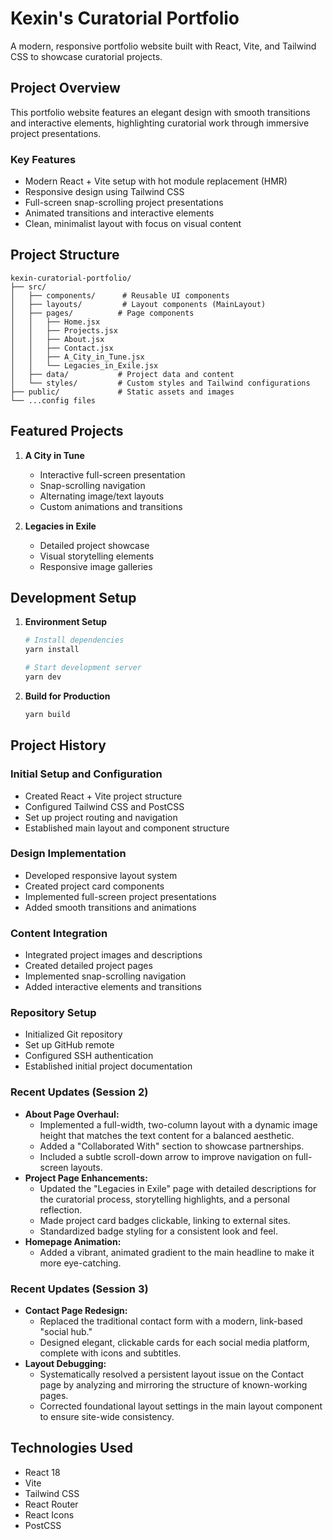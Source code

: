# Kexin's Curatorial Portfolio

A modern, responsive portfolio website built with React, Vite, and Tailwind CSS to showcase curatorial projects.

## Project Overview

This portfolio website features an elegant design with smooth transitions and interactive elements, highlighting curatorial work through immersive project presentations.

### Key Features

- Modern React + Vite setup with hot module replacement (HMR)
- Responsive design using Tailwind CSS
- Full-screen snap-scrolling project presentations
- Animated transitions and interactive elements
- Clean, minimalist layout with focus on visual content

## Project Structure

```
kexin-curatorial-portfolio/
├── src/
│   ├── components/      # Reusable UI components
│   ├── layouts/         # Layout components (MainLayout)
│   ├── pages/          # Page components
│   │   ├── Home.jsx
│   │   ├── Projects.jsx
│   │   ├── About.jsx
│   │   ├── Contact.jsx
│   │   ├── A_City_in_Tune.jsx
│   │   └── Legacies_in_Exile.jsx
│   ├── data/           # Project data and content
│   └── styles/         # Custom styles and Tailwind configurations
├── public/             # Static assets and images
└── ...config files
```

## Featured Projects

1. **A City in Tune**
   - Interactive full-screen presentation
   - Snap-scrolling navigation
   - Alternating image/text layouts
   - Custom animations and transitions

2. **Legacies in Exile**
   - Detailed project showcase
   - Visual storytelling elements
   - Responsive image galleries

## Development Setup

1. **Environment Setup**
   ```bash
   # Install dependencies
   yarn install

   # Start development server
   yarn dev
   ```

2. **Build for Production**
   ```bash
   yarn build
   ```

## Project History

### Initial Setup and Configuration
- Created React + Vite project structure
- Configured Tailwind CSS and PostCSS
- Set up project routing and navigation
- Established main layout and component structure

### Design Implementation
- Developed responsive layout system
- Created project card components
- Implemented full-screen project presentations
- Added smooth transitions and animations

### Content Integration
- Integrated project images and descriptions
- Created detailed project pages
- Implemented snap-scrolling navigation
- Added interactive elements and transitions

### Repository Setup
- Initialized Git repository
- Set up GitHub remote
- Configured SSH authentication
- Established initial project documentation

### Recent Updates (Session 2)
- **About Page Overhaul:**
  - Implemented a full-width, two-column layout with a dynamic image height that matches the text content for a balanced aesthetic.
  - Added a "Collaborated With" section to showcase partnerships.
  - Included a subtle scroll-down arrow to improve navigation on full-screen layouts.
- **Project Page Enhancements:**
  - Updated the "Legacies in Exile" page with detailed descriptions for the curatorial process, storytelling highlights, and a personal reflection.
  - Made project card badges clickable, linking to external sites.
  - Standardized badge styling for a consistent look and feel.
- **Homepage Animation:**
  - Added a vibrant, animated gradient to the main headline to make it more eye-catching.

### Recent Updates (Session 3)
- **Contact Page Redesign:**
  - Replaced the traditional contact form with a modern, link-based "social hub."
  - Designed elegant, clickable cards for each social media platform, complete with icons and subtitles.
- **Layout Debugging:**
  - Systematically resolved a persistent layout issue on the Contact page by analyzing and mirroring the structure of known-working pages.
  - Corrected foundational layout settings in the main layout component to ensure site-wide consistency.

## Technologies Used

- React 18
- Vite
- Tailwind CSS
- React Router
- React Icons
- PostCSS
